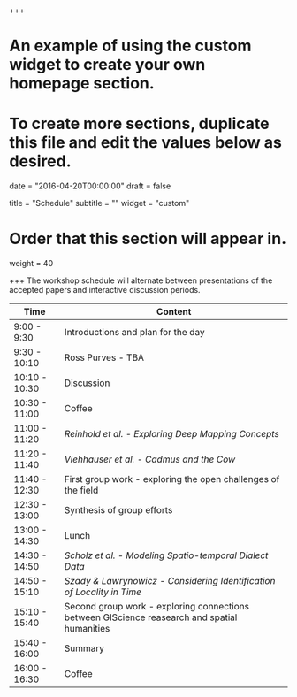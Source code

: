 +++
# An example of using the custom widget to create your own homepage section.
# To create more sections, duplicate this file and edit the values below as desired.

date = "2016-04-20T00:00:00"
draft = false

title = "Schedule"
subtitle = ""
widget = "custom"

# Order that this section will appear in.
weight = 40

+++
The workshop schedule will alternate between presentations of the accepted papers and interactive discussion periods.

| Time        | Content |
|-------------|---------|
| 9:00 - 9:30 | Introductions and plan for the day |
| 9:30 - 10:10 | Ross Purves - TBA |
| 10:10 - 10:30 | Discussion |
| 10:30 - 11:00 | Coffee |
| 11:00 - 11:20 | *Reinhold et al. - Exploring Deep Mapping Concepts* |
| 11:20 - 11:40 | *Viehhauser et al. - Cadmus and the Cow* |
| 11:40 - 12:30 | First group work - exploring the open challenges of the field |
| 12:30 - 13:00 | Synthesis of group efforts |
| 13:00 - 14:30 | Lunch |
| 14:30 - 14:50 | *Scholz et al. - Modeling Spatio-temporal Dialect Data* |
| 14:50 - 15:10 | *Szady & Lawrynowicz - Considering Identification of Locality in Time* |
| 15:10 - 15:40 | Second group work - exploring connections between GIScience reasearch and spatial humanities |
| 15:40 - 16:00 | Summary |
| 16:00 - 16:30 | Coffee |

